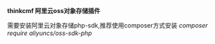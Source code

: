 **thinkcmf  阿里云oss对象存储插件**

需要安装阿里云对象存储php-sdk,推荐使用composer方式安装
	_composer require aliyuncs/oss-sdk-php_